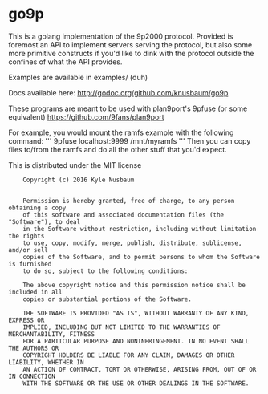 # go9p
This is a golang implementation of the 9p2000 protocol.
Provided is foremost an API to implement servers serving the protocol, but also some more primitive constructs if you'd like to dink with the protocol outside the confines of what the API provides.

Examples are available in examples/ (duh)

Docs available here: http://godoc.org/github.com/knusbaum/go9p

These programs are meant to be used with plan9port's 9pfuse (or some equivalent)
https://github.com/9fans/plan9port

For example, you would mount the ramfs example with the following command:
'''
9pfuse localhost:9999 /mnt/myramfs
'''
Then you can copy files to/from the ramfs and do all the other stuff that you'd expect.

This is distributed under the MIT license

```
    Copyright (c) 2016 Kyle Nusbaum


    Permission is hereby granted, free of charge, to any person obtaining a copy
    of this software and associated documentation files (the "Software"), to deal
    in the Software without restriction, including without limitation the rights
    to use, copy, modify, merge, publish, distribute, sublicense, and/or sell
    copies of the Software, and to permit persons to whom the Software is furnished
    to do so, subject to the following conditions:

    The above copyright notice and this permission notice shall be included in all
    copies or substantial portions of the Software.

    THE SOFTWARE IS PROVIDED "AS IS", WITHOUT WARRANTY OF ANY KIND, EXPRESS OR
    IMPLIED, INCLUDING BUT NOT LIMITED TO THE WARRANTIES OF MERCHANTABILITY, FITNESS
    FOR A PARTICULAR PURPOSE AND NONINFRINGEMENT. IN NO EVENT SHALL THE AUTHORS OR
    COPYRIGHT HOLDERS BE LIABLE FOR ANY CLAIM, DAMAGES OR OTHER LIABILITY, WHETHER IN
    AN ACTION OF CONTRACT, TORT OR OTHERWISE, ARISING FROM, OUT OF OR IN CONNECTION
    WITH THE SOFTWARE OR THE USE OR OTHER DEALINGS IN THE SOFTWARE.

```